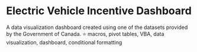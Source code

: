 # Electric Vehicle Incentive Dashboard 
A data visualization dashboard created using one of the datasets provided by the Government of Canada. 
⭐️ macros, pivot tables, VBA, data visualization, dashboard, conditional formatting 
